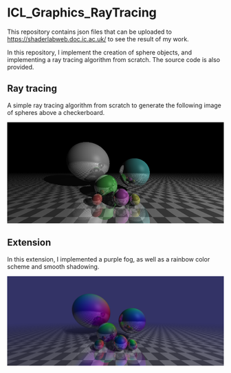 # ICL_Graphics_RayTracing
This repository contains json files that can be uploaded to https://shaderlabweb.doc.ic.ac.uk/ to see the result of my work.

In this repository, I implement the creation of sphere objects, and implementing a ray tracing algorithm from scratch. The source code is also provided.

## Ray tracing
A simple ray tracing algorithm from scratch to generate the following image of spheres above a checkerboard.
<p align="center">
  <img src="https://github.com/kaixuankhoo98/ICL_Graphics_RayTracing/blob/main/task6a.png" alt="Ray Tracing"/>
</p>

## Extension
In this extension, I implemented a purple fog, as well as a rainbow color scheme and smooth shadowing.
<p align="center">
  <img src="https://github.com/kaixuankhoo98/ICL_Graphics_RayTracing/blob/main/task6.png" alt="Extension"/>
</p>
